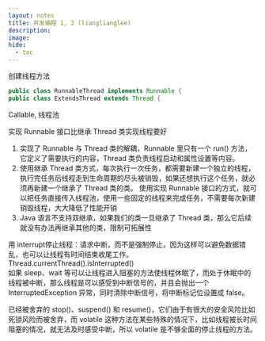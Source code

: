```yaml
---
layout: notes
title: 并发编程 1, 2 (lianglianglee)
description: 
image: 
hide:
  - toc
---
```


创建线程方法
```java
public class RunnableThread implements Runnable {
public class ExtendsThread extends Thread {
```
Callable, 线程池

实现 Runnable 接口比继承 Thread 类实现线程要好
1. 实现了 Runnable 与 Thread 类的解耦，Runnable 里只有一个 run() 方法，它定义了需要执行的内容，Thread 类负责线程启动和属性设置等内容。
2. 使用继承 Thread 类方式，每次执行一次任务，都需要新建一个独立的线程，执行完任务后线程走到生命周期的尽头被销毁，如果还想执行这个任务，就必须再新建一个继承了 Thread 类的类。
使用实现 Runnable 接口的方式，就可以把任务直接传入线程池，使用一些固定的线程来完成任务，不需要每次新建销毁线程，大大降低了性能开销
3. Java 语言不支持双继承，如果我们的类一旦继承了 Thread 类，那么它后续就没有办法再继承其他的类，限制可拓展性

用 interrupt停止线程：请求中断，而不是强制停止，因为这样可以避免数据错乱，也可以让线程有时间结束收尾工作。
Thread.currentThread().isInterrupted()<br>
如果 sleep、wait 等可以让线程进入阻塞的方法使线程休眠了，而处于休眠中的线程被中断，那么线程是可以感受到中断信号的，并且会抛出一个 InterruptedException 异常，同时清除中断信号，将中断标记位设置成 false。

已经被舍弃的 stop()、suspend() 和 resume()，它们由于有很大的安全风险比如死锁风险而被舍弃，而 volatile 这种方法在某些特殊的情况下，比如线程被长时间阻塞的情况，就无法及时感受中断，所以 volatile 是不够全面的停止线程的方法。
